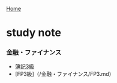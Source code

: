 [Home](https://syamoji-ruler.github.io/study-study-study/)
# study note
### 金融・ファイナンス
- [簿記3級](/金融・ファイナンス/BOKI3.md)
- [FP3級]（/金融・ファイナンス/FP3.md）
